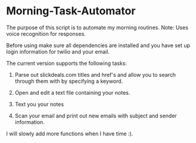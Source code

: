 # Morning-Task-Automator

The purpose of this script is to automate my morning routines. 
Note: Uses voice recognition for responses.

Before using make sure all dependencies are installed and you have set up login information for twilio and your email.

The current version supports the following tasks:

1. Parse out slickdeals.com titles and href's and allow you to search through them with by specifying a keyword.

2. Open and edit a text file containing your notes.

3. Text you your notes

4. Scan your email and print out new emails with subject and sender information.

I will slowly add more functions when I have time :). 
